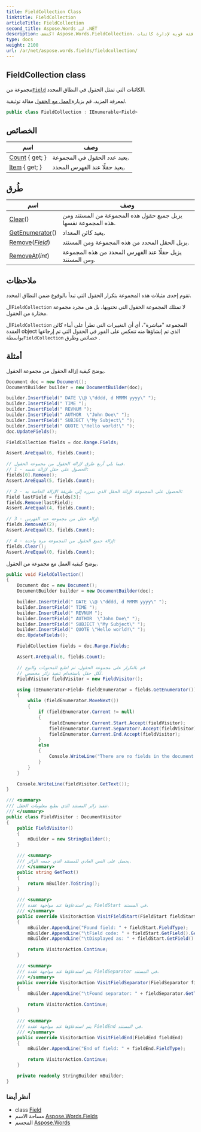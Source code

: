 ```yaml
---
title: FieldCollection Class
linktitle: FieldCollection
articleTitle: FieldCollection
second_title: Aspose.Words لـ .NET
description: اكتشف Aspose.Words.FieldCollection، وهي فئة قوية لإدارة كائنات Field ضمن نطاقات مستند محددة، مما يعزز أتمتة المستندات لديك.
type: docs
weight: 2100
url: /ar/net/aspose.words.fields/fieldcollection/
---
```

## FieldCollection class

مجموعة من[`Field`](../field/) الكائنات التي تمثل الحقول في النطاق المحدد.

لمعرفة المزيد، قم بزيارة[العمل مع الحقول](https://docs.aspose.com/words/net/working-with-fields/) مقالة توثيقية.

```csharp
public class FieldCollection : IEnumerable<Field>
```

## الخصائص

| اسم | وصف |
| --- | --- |
| [Count](../../aspose.words.fields/fieldcollection/count/) { get; } | يعيد عدد الحقول في المجموعة. |
| [Item](../../aspose.words.fields/fieldcollection/item/) { get; } | يعيد حقلًا عند الفهرس المحدد. |

## طُرق

| اسم | وصف |
| --- | --- |
| [Clear](../../aspose.words.fields/fieldcollection/clear/)() | يزيل جميع حقول هذه المجموعة من المستند ومن هذه المجموعة نفسها. |
| [GetEnumerator](../../aspose.words.fields/fieldcollection/getenumerator/)() | يعيد كائن المعداد. |
| [Remove](../../aspose.words.fields/fieldcollection/remove/)(*[Field](../field/)*) | يزيل الحقل المحدد من هذه المجموعة ومن المستند. |
| [RemoveAt](../../aspose.words.fields/fieldcollection/removeat/)(*int*) | يزيل حقلًا عند الفهرس المحدد من هذه المجموعة ومن المستند. |

## ملاحظات

تقوم إحدى مثيلات هذه المجموعة بتكرار الحقول التي تبدأ بالوقوع ضمن النطاق المحدد.

ال`FieldCollection` لا تمتلك المجموعة الحقول التي تحتويها، بل هي مجرد مجموعة مختارة من الحقول.

ال`FieldCollection` المجموعة "مباشرة"، أي أن التغييرات التي تطرأ على أبناء كائن العقدة object الذي تم إنشاؤها منه تنعكس على الفور في الحقول التي تم إرجاعها بواسطة`FieldCollection` خصائص وطرق .

## أمثلة

يوضح كيفية إزالة الحقول من مجموعة الحقول.

```csharp
Document doc = new Document();
DocumentBuilder builder = new DocumentBuilder(doc);

builder.InsertField(" DATE \\@ \"dddd, d MMMM yyyy\" ");
builder.InsertField(" TIME ");
builder.InsertField(" REVNUM ");
builder.InsertField(" AUTHOR  \"John Doe\" ");
builder.InsertField(" SUBJECT \"My Subject\" ");
builder.InsertField(" QUOTE \"Hello world!\" ");
doc.UpdateFields();

FieldCollection fields = doc.Range.Fields;

Assert.AreEqual(6, fields.Count);

// فيما يلي أربع طرق لإزالة الحقول من مجموعة الحقول.
// 1 - الحصول على حقل لإزالة نفسه:
fields[0].Remove();
Assert.AreEqual(5, fields.Count);

// 2 - الحصول على المجموعة لإزالة الحقل الذي نمرره إلى طريقة الإزالة الخاصة به:
Field lastField = fields[3];
fields.Remove(lastField);
Assert.AreEqual(4, fields.Count);

// 3 - إزالة حقل من مجموعة عند الفهرس:
fields.RemoveAt(2);
Assert.AreEqual(3, fields.Count);

// 4 - إزالة جميع الحقول من المجموعة مرة واحدة:
fields.Clear();
Assert.AreEqual(0, fields.Count);
```

يوضح كيفية العمل مع مجموعة من الحقول.

```csharp
public void FieldCollection()
{
    Document doc = new Document();
    DocumentBuilder builder = new DocumentBuilder(doc);

    builder.InsertField(" DATE \\@ \"dddd, d MMMM yyyy\" ");
    builder.InsertField(" TIME ");
    builder.InsertField(" REVNUM ");
    builder.InsertField(" AUTHOR  \"John Doe\" ");
    builder.InsertField(" SUBJECT \"My Subject\" ");
    builder.InsertField(" QUOTE \"Hello world!\" ");
    doc.UpdateFields();

    FieldCollection fields = doc.Range.Fields;

    Assert.AreEqual(6, fields.Count);

    // قم بالتكرار على مجموعة الحقول، ثم اطبع المحتويات والنوع
    // لكل حقل باستخدام تنفيذ زائر مخصص.
    FieldVisitor fieldVisitor = new FieldVisitor();

    using (IEnumerator<Field> fieldEnumerator = fields.GetEnumerator())
    {
        while (fieldEnumerator.MoveNext())
        {
            if (fieldEnumerator.Current != null)
            {
                fieldEnumerator.Current.Start.Accept(fieldVisitor);
                fieldEnumerator.Current.Separator?.Accept(fieldVisitor);
                fieldEnumerator.Current.End.Accept(fieldVisitor);
            }
            else
            {
                Console.WriteLine("There are no fields in the document.");
            }
        }
    }

    Console.WriteLine(fieldVisitor.GetText());
}

/// <summary>
/// تنفيذ زائر المستند الذي يطبع معلومات الحقل.
/// </summary>
public class FieldVisitor : DocumentVisitor
{
    public FieldVisitor()
    {
        mBuilder = new StringBuilder();
    }

    /// <summary>
    /// يحصل على النص العادي للمستند الذي جمعه الزائر.
    /// </summary>
    public string GetText()
    {
        return mBuilder.ToString();
    }

    /// <summary>
    /// يتم استدعاؤها عند مواجهة عقدة FieldStart في المستند.
    /// </summary>
    public override VisitorAction VisitFieldStart(FieldStart fieldStart)
    {
        mBuilder.AppendLine("Found field: " + fieldStart.FieldType);
        mBuilder.AppendLine("\tField code: " + fieldStart.GetField().GetFieldCode());
        mBuilder.AppendLine("\tDisplayed as: " + fieldStart.GetField().Result);

        return VisitorAction.Continue;
    }

    /// <summary>
    /// يتم استدعاؤها عند مواجهة عقدة FieldSeparator في المستند.
    /// </summary>
    public override VisitorAction VisitFieldSeparator(FieldSeparator fieldSeparator)
    {
        mBuilder.AppendLine("\tFound separator: " + fieldSeparator.GetText());

        return VisitorAction.Continue;
    }

    /// <summary>
    /// يتم استدعاؤها عند مواجهة عقدة FieldEnd في المستند.
    /// </summary>
    public override VisitorAction VisitFieldEnd(FieldEnd fieldEnd)
    {
        mBuilder.AppendLine("End of field: " + fieldEnd.FieldType);

        return VisitorAction.Continue;
    }

    private readonly StringBuilder mBuilder;
}
```

### أنظر أيضا

* class [Field](../field/)
* مساحة الاسم [Aspose.Words.Fields](../../aspose.words.fields/)
* المجسم [Aspose.Words](../../)
